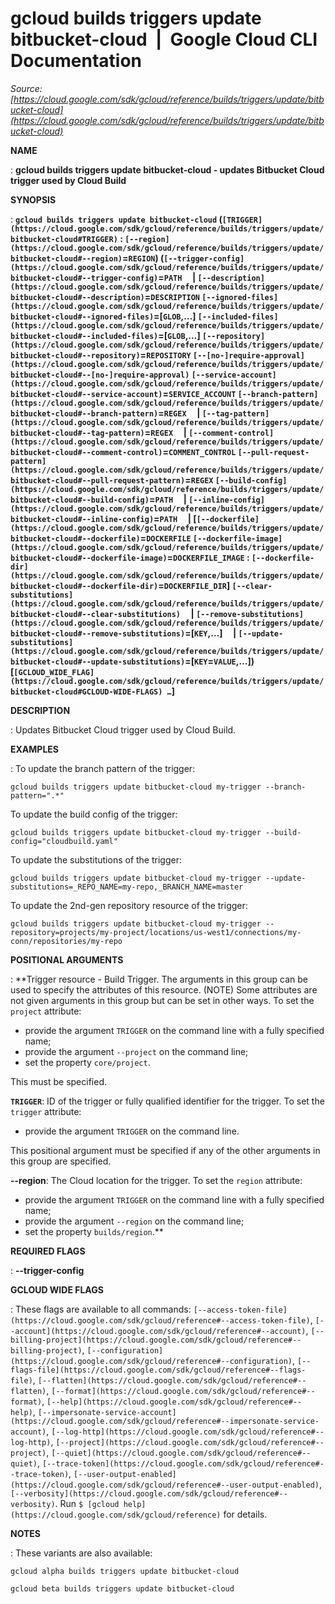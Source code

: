 # gcloud builds triggers update bitbucket-cloud  |  Google Cloud CLI Documentation

*Source: [https://cloud.google.com/sdk/gcloud/reference/builds/triggers/update/bitbucket-cloud](https://cloud.google.com/sdk/gcloud/reference/builds/triggers/update/bitbucket-cloud)*

**NAME**

: **gcloud builds triggers update bitbucket-cloud - updates Bitbucket Cloud trigger used by Cloud Build**

**SYNOPSIS**

: **`gcloud builds triggers update bitbucket-cloud` (`[TRIGGER](https://cloud.google.com/sdk/gcloud/reference/builds/triggers/update/bitbucket-cloud#TRIGGER)` : `[--region](https://cloud.google.com/sdk/gcloud/reference/builds/triggers/update/bitbucket-cloud#--region)`=`REGION`) (`[--trigger-config](https://cloud.google.com/sdk/gcloud/reference/builds/triggers/update/bitbucket-cloud#--trigger-config)`=`PATH`     | `[--description](https://cloud.google.com/sdk/gcloud/reference/builds/triggers/update/bitbucket-cloud#--description)`=`DESCRIPTION` `[--ignored-files](https://cloud.google.com/sdk/gcloud/reference/builds/triggers/update/bitbucket-cloud#--ignored-files)`=[`GLOB`,…] `[--included-files](https://cloud.google.com/sdk/gcloud/reference/builds/triggers/update/bitbucket-cloud#--included-files)`=[`GLOB`,…] `[--repository](https://cloud.google.com/sdk/gcloud/reference/builds/triggers/update/bitbucket-cloud#--repository)`=`REPOSITORY` `[--[no-]require-approval](https://cloud.google.com/sdk/gcloud/reference/builds/triggers/update/bitbucket-cloud#--[no-]require-approval)` `[--service-account](https://cloud.google.com/sdk/gcloud/reference/builds/triggers/update/bitbucket-cloud#--service-account)`=`SERVICE_ACCOUNT` `[--branch-pattern](https://cloud.google.com/sdk/gcloud/reference/builds/triggers/update/bitbucket-cloud#--branch-pattern)`=`REGEX`     | `[--tag-pattern](https://cloud.google.com/sdk/gcloud/reference/builds/triggers/update/bitbucket-cloud#--tag-pattern)`=`REGEX`     | `[--comment-control](https://cloud.google.com/sdk/gcloud/reference/builds/triggers/update/bitbucket-cloud#--comment-control)`=`COMMENT_CONTROL` `[--pull-request-pattern](https://cloud.google.com/sdk/gcloud/reference/builds/triggers/update/bitbucket-cloud#--pull-request-pattern)`=`REGEX` `[--build-config](https://cloud.google.com/sdk/gcloud/reference/builds/triggers/update/bitbucket-cloud#--build-config)`=`PATH`     | `[--inline-config](https://cloud.google.com/sdk/gcloud/reference/builds/triggers/update/bitbucket-cloud#--inline-config)`=`PATH`     | [`[--dockerfile](https://cloud.google.com/sdk/gcloud/reference/builds/triggers/update/bitbucket-cloud#--dockerfile)`=`DOCKERFILE` `[--dockerfile-image](https://cloud.google.com/sdk/gcloud/reference/builds/triggers/update/bitbucket-cloud#--dockerfile-image)`=`DOCKERFILE_IMAGE` : `[--dockerfile-dir](https://cloud.google.com/sdk/gcloud/reference/builds/triggers/update/bitbucket-cloud#--dockerfile-dir)`=`DOCKERFILE_DIR`] `[--clear-substitutions](https://cloud.google.com/sdk/gcloud/reference/builds/triggers/update/bitbucket-cloud#--clear-substitutions)`     | `[--remove-substitutions](https://cloud.google.com/sdk/gcloud/reference/builds/triggers/update/bitbucket-cloud#--remove-substitutions)`=[`KEY`,…]     | `[--update-substitutions](https://cloud.google.com/sdk/gcloud/reference/builds/triggers/update/bitbucket-cloud#--update-substitutions)`=[`KEY`=`VALUE`,…]) [`[GCLOUD_WIDE_FLAG](https://cloud.google.com/sdk/gcloud/reference/builds/triggers/update/bitbucket-cloud#GCLOUD-WIDE-FLAGS) …`]**

**DESCRIPTION**

: Updates Bitbucket Cloud trigger used by Cloud Build.

**EXAMPLES**

: To update the branch pattern of the trigger:

```
gcloud builds triggers update bitbucket-cloud my-trigger --branch-pattern=".*"
```

To update the build config of the trigger:

```
gcloud builds triggers update bitbucket-cloud my-trigger --build-config="cloudbuild.yaml"
```

To update the substitutions of the trigger:

```
gcloud builds triggers update bitbucket-cloud my-trigger --update-substitutions=_REPO_NAME=my-repo,_BRANCH_NAME=master
```

To update the 2nd-gen repository resource of the trigger:

```
gcloud builds triggers update bitbucket-cloud my-trigger --repository=projects/my-project/locations/us-west1/connections/my-conn/repositories/my-repo
```

**POSITIONAL ARGUMENTS**

: **Trigger resource - Build Trigger. The arguments in this group can be used to
specify the attributes of this resource. (NOTE) Some attributes are not given
arguments in this group but can be set in other ways.
To set the `project` attribute:

- provide the argument `TRIGGER` on the command line with a fully
specified name;
- provide the argument `--project` on the command line;
- set the property `core/project`.

This must be specified.

**`TRIGGER`**:
ID of the trigger or fully qualified identifier for the trigger.
To set the `trigger` attribute:

- provide the argument `TRIGGER` on the command line.

This positional argument must be specified if any of the other arguments in this
group are specified.

**--region**:
The Cloud location for the trigger.
To set the `region` attribute:

- provide the argument `TRIGGER` on the command line with a fully
specified name;
- provide the argument `--region` on the command line;
- set the property `builds/region`.**

**REQUIRED FLAGS**

: **--trigger-config**

**GCLOUD WIDE FLAGS**

: These flags are available to all commands: `[--access-token-file](https://cloud.google.com/sdk/gcloud/reference#--access-token-file)`,
`[--account](https://cloud.google.com/sdk/gcloud/reference#--account)`, `[--billing-project](https://cloud.google.com/sdk/gcloud/reference#--billing-project)`,
`[--configuration](https://cloud.google.com/sdk/gcloud/reference#--configuration)`,
`[--flags-file](https://cloud.google.com/sdk/gcloud/reference#--flags-file)`,
`[--flatten](https://cloud.google.com/sdk/gcloud/reference#--flatten)`, `[--format](https://cloud.google.com/sdk/gcloud/reference#--format)`, `[--help](https://cloud.google.com/sdk/gcloud/reference#--help)`, `[--impersonate-service-account](https://cloud.google.com/sdk/gcloud/reference#--impersonate-service-account)`,
`[--log-http](https://cloud.google.com/sdk/gcloud/reference#--log-http)`,
`[--project](https://cloud.google.com/sdk/gcloud/reference#--project)`, `[--quiet](https://cloud.google.com/sdk/gcloud/reference#--quiet)`, `[--trace-token](https://cloud.google.com/sdk/gcloud/reference#--trace-token)`, `[--user-output-enabled](https://cloud.google.com/sdk/gcloud/reference#--user-output-enabled)`,
`[--verbosity](https://cloud.google.com/sdk/gcloud/reference#--verbosity)`.
Run `$ [gcloud help](https://cloud.google.com/sdk/gcloud/reference)` for details.

**NOTES**

: These variants are also available:

```
gcloud alpha builds triggers update bitbucket-cloud
```

```
gcloud beta builds triggers update bitbucket-cloud
```